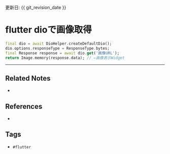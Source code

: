 更新日: {{ git_revision_date }}

# flutter dioで画像取得
```dart
final dio = await DioHelper.createDefaultDio();  
dio.options.responseType = ResponseType.bytes;  
final Response response = await dio.get('画像URL');  
return Image.memory(response.data); // ←画像表示Widget
```

---
## Related Notes
- 

## References
- 

## Tags
- `#flutter` 